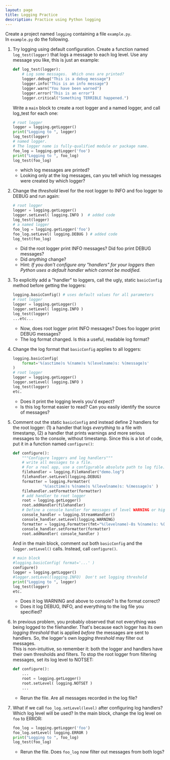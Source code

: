```yaml
---
layout: page
title: Logging Practice
description: Practice using Python logging
---
```


Create a project named `logging` containing a file `example.py`.  
In `example.py` do the following.

1. Try logging using default configuration.  Create a function named `log_test(logger)` that logs a message to each log level. Use any message you like, this is just an example:
    ```python
    def log_test(logger):
        # Log some messages.  Which ones are printed?
        logger.debug("This is a debug message")
        logger.info("This is an info message")
        logger.warn("You have been warned")
        logger.error("This is an error")
        logger.critical("Something TERRIBLE happened.")
    ```
    Write a `main` block to create a root logger and a named logger, and call log_test for each one:
    ```python
    # root logger
    logger = logging.getLogger()  
    print("Logging to ", logger)
    log_test(logger)
    # named logger. 
    # The logger name is fully-qualified module or package name.
    foo_log = logging.getLogger('foo')
    print("Logging to ", foo_log)
    log_test(foo_log)
    ```
    * which log messages are printed?
    * Looking only at the log messages, can you tell which log messages were created by which logger?

2. Change the *threshold* level for the root logger to INFO and foo logger to DEBUG and run again:
    ```python
    # root logger
    logger = logging.getLogger()
    logger.setLevel( logging.INFO )  # added code
    log_test(logger)
    # a named logger
    foo_log = logging.getLogger('foo')
    foo_log.setLevel( logging.DEBUG ) # added code
    log_test(foo_log)
    ```
    * Did the root logger print INFO messages?  Did foo print DEBUG messages?
    * Did *anything* change?
    * Hint: *If you don't configure any "handlers" for your loggers then Python
       uses a default handler which cannot be modified.*

3. To explicitly add a "handler" to loggers, call the ugly, static `basicConfig` method
   before getting the loggers:
   ```python
   logging.basicConfig() # uses default values for all parameters
   # root logger
   logger = logging.getLogger()
   logger.setLevel( logging.INFO )
   log_test(logger)
   ...etc...
   ```
   * Now, does root logger print INFO messages?  Does foo logger print DEBUG messages?
   * The log format changed.  Is this a useful, readable log format?

4. Change the log format that `basicConfig` applies to all loggers:
    ```python
    logging.basicConfig(
        format='%(asctime)s %(name)s %(levelname)s: %(message)s'
    )   
    # root logger
   logger = logging.getLogger()
   logger.setLevel( logging.INFO )
   log_test(logger)
   etc.
   ```
   * Does it print the logging levels you'd expect?
   * Is this log format easier to read?  Can you easily identify the source of messages?

5. Comment out the static `basicConfig` and instead define 2 handlers for the root logger: (1) a handler that logs *everything* to a file with timestamp, (2) a handler that prints warnings and more serious messages to the console, without timestamp.  Since this is a lot of code, put it in a function named `configure()`:
    ```python
    def configure():
        """Configure loggers and log handlers"""
        # write all messages to a file.
        # For a real app, use a configurable absolute path to log file.
        filehandler = logging.FileHandler("demo.log")
        filehandler.setLevel(logging.DEBUG)
        formatter = logging.Formatter(
                 '%(asctime)s %(name)s %(levelname)s: %(message)s' )
        filehandler.setFormatter(formatter)
        # add handler to root logger
        root = logging.getLogger()
        root.addHandler(filehandler)
        # Define a console handler for messages of level WARNING or higher
        console_handler = logging.StreamHandler()
        console_handler.setLevel(logging.WARNING)
        formatter = logging.Formatter(fmt="%(levelname)-8s %(name)s: %(message)s")
        console_handler.setFormatter(formatter)
        root.addHandler( console_handler )
    ```
    And in the main block, comment out both `basicConfig` and the `logger.setLevel()` calls.  Instead, call `configure()`.
    ```python
    # main block
    #logging.basicConfig( format='...' )
    configure()
    logger = logging.getLogger()
    #logger.setLevel(logging.INFO)  Don't set logging threshold
    print("Logging to ", logger)
    log_test(logger)
    etc.
    ```
    * Does it log WARNING and above to console?  Is the format correct?
    * Does it log DEBUG, INFO, and everything to the log file you specified?

6. In previous problem, you probably observed that not everything was being logged to the filehandler.  That's because each logger has its own *logging threshold* that is applied *before* the messages are sent to handlers.  So, the logger's own *logging threshold* may filter out messages.    
    This is non-intuitive, so remember it: both the logger and handlers have their own thresholds and filters.
    To stop the root logger from filtering messages, set its log level to NOTSET:
    ```python
    def configure():
        ...
        root = logging.getLogger()
        root.setLevel( logging.NOTSET )
        ...
    ```
    * Rerun the file.  Are all messages recorded in the log file?

7. What if we call `foo_log.setLevel(level)` after configuring log handlers?  Which log level will be used?  In the main block, change the log level on `foo` to ERROR:
    ```python
    foo_log = logging.getLogger('foo')
    foo_log.setLevel( logging.ERROR )
    print("Logging to ", foo_log)
    log_test(foo_log)
    ```
    * Rerun the file.  Does `foo_log` now filter out messages from both logs?
